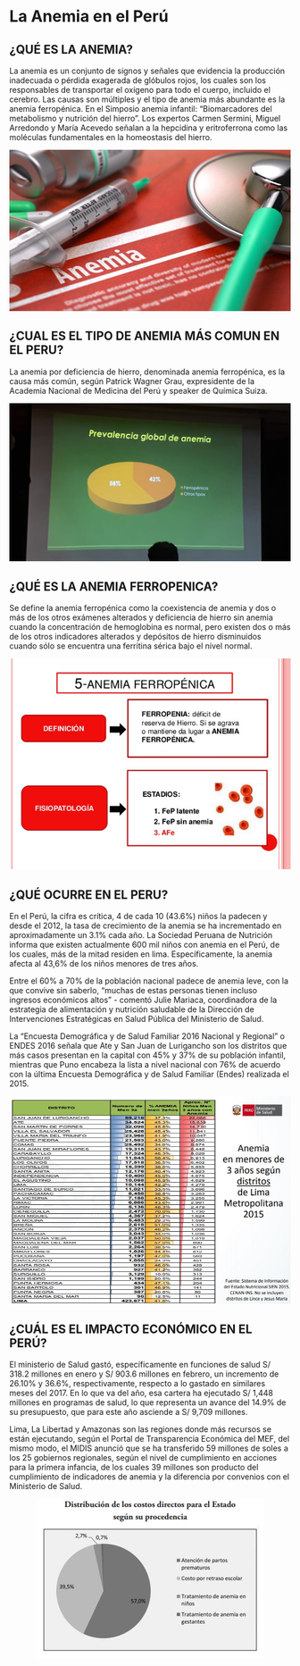 # La Anemia en el Perú

<h2>¿QUÉ ES LA ANEMIA?</h2>
<p>La anemia es un conjunto de signos y señales que evidencia la producción inadecuada o pérdida exagerada de glóbulos rojos, los cuales son los responsables de transportar el oxígeno para todo el cuerpo, incluido el cerebro. Las causas son múltiples y el tipo de anemia más abundante es la anemia ferropénica. En el Simposio anemia infantil: “Biomarcadores del metabolismo y nutrición del hierro”. Los expertos Carmen Sermini, Miguel Arredondo y María Acevedo señalan a la hepcidina y eritroferrona como las moléculas fundamentales en la homeostasis del hierro.</p>
<center>
  <img src="images/anemia.jpg" alt="" class="img-fluid img-rounded">
</center>

<h2>¿CUAL ES EL TIPO DE ANEMIA MÁS COMUN EN EL PERU?</h2>
<p>La anemia por deficiencia de hierro, denominada anemia ferropénica, es la causa más común, según Patrick Wagner Grau, expresidente de la Academia Nacional de Medicina del Perú y speaker de Química Suiza. </p>
<center>
  <img src="images/esta.jpeg" alt="" class="img-fluid img-rounded">
</center>

<h2>¿QUÉ ES LA ANEMIA FERROPENICA?</h2>
<p>Se define la anemia ferropénica como la coexistencia de anemia y dos o más de los otros exámenes alterados y deficiencia de hierro sin anemia cuando la concentración de hemoglobina es normal, pero existen dos o más de los otros indicadores alterados y depósitos de hierro disminuidos cuando sólo se encuentra una ferritina sérica bajo el nivel normal. </p>
<center>
  <img src="images/ferro.jpg" alt="" class="img-fluid img-rounded">
</center>

<h2>¿QUÉ OCURRE EN EL PERU?</h2>
<p>En el Perú, la cifra es crítica, 4 de cada 10 (43.6%) niños la padecen y desde el 2012, la tasa de crecimiento de la anemia se ha incrementado en aproximadamente un 3.1% cada año. La Sociedad Peruana de Nutrición informa que existen actualmente 600 mil niños con anemia en el Perú, de los cuales, más de la mitad residen en lima. Específicamente, la anemia afecta al 43,6% de los niños menores de tres años.</p>
<p>Entre el 60% a 70% de la población nacional padece de anemia leve, con la que convive sin saberlo, “muchas de estas personas tienen incluso ingresos económicos altos” - comentó Julie Mariaca, coordinadora de la estrategia de alimentación y nutrición saludable de la Dirección de Intervenciones Estratégicas en Salud Pública del Ministerio de Salud.</p>
<p>La “Encuesta Demográfica y de Salud Familiar 2016 Nacional y Regional” o ENDES 2016 señala que Ate y San Juan de Lurigancho son los distritos que más casos presentan en la capital con 45% y 37% de su población infantil, mientras que Puno encabeza la lista a nivel nacional con 76% de acuerdo con la última Encuesta Demográfica y de Salud Familiar (Endes) realizada el 2015. </p>
<center>
  <img src="images/minsa.jpg" alt="" class="img-fluid img-rounded">
</center>

<h2>¿CUÁL ES EL IMPACTO ECONÓMICO EN EL PERÚ?</h2>
<p>El ministerio de Salud gastó, específicamente en funciones de salud S/ 318.2 millones en enero y S/ 903.6 millones en febrero, un incremento de 26.10% y 36.6%, respectivamente, respecto a lo gastado en similares meses del 2017. En lo que va del año, esa cartera ha ejecutado S/ 1,448 millones en programas de salud, lo que representa un avance del 14.9% de su presupuesto, que para este año asciende a S/ 9,709 millones.</p>
<p>Lima, La Libertad y Amazonas son las regiones donde más recursos se están ejecutando, según el Portal de Transparencia Económica del MEF, del mismo modo, el MIDIS anunció que se ha transferido 59 millones de soles a los 25 gobiernos regionales, según el nivel de cumplimiento en acciones para la primera infancia, de los cuales 39 millones son producto del cumplimiento de indicadores de anemia y la diferencia por convenios con el Ministerio de Salud.</p>
<center>
  <img src="images/distribucion.jpg" alt="" class="img-fluid img-rounded">
</center>
